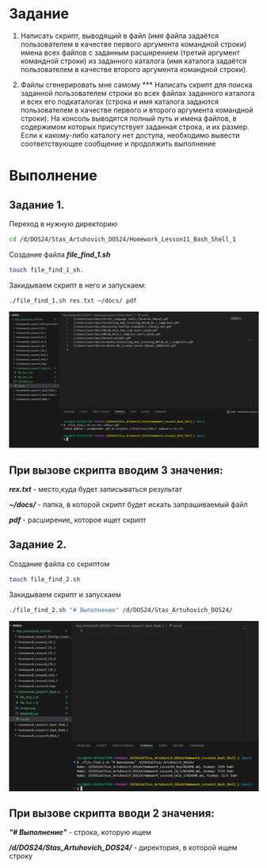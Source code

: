 # Задание
1. Написать скрипт, выводящий в файл (имя файла задаётся
пользователем в качестве первого аргумента командной строки) имена
всех файлов с заданным расширением (третий аргумент командной
строки) из заданного каталога (имя каталога задаётся пользователем в
качестве второго аргумента командной строки).

2. Файлы сгенерировать мне самому *** Написать скрипт для поиска заданной пользователем строки во всех
файлах заданного каталога и всех его подкаталогах (строка и имя
каталога задаются пользователем в качестве первого и второго
аргумента командной строки). На консоль выводятся полный путь и
имена файлов, в содержимом которых присутствует заданная строка, и
их размер. Если к какому-либо каталогу нет доступа, необходимо
вывести соответствующее сообщение и продолжить выполнение

# Выполнение

## Задание 1.

Переход в нужную директорию
```bash
cd /d/DOS24/Stas_Artuhovich_DOS24/Homework_Lesson11_Bash_Shell_1
```
Создание файла ***file_find_1.sh***
```bash
touch file_find_1_sh.
```
Закидываем скрипт в него и запускаем:
```bash
./file_find_1.sh res.txt ~/docs/ pdf
```
![alt text](image.png)

## При вызове скрипта вводим 3 значения:
***rex.txt*** - место,куда будет записываться результат

***~/docs/*** - папка, в которой скрипт будет искать запрашиваемый файл

***pdf*** - расширение, которое ищет скрипт

## Задание 2.

Создание файла со скриптом
```bash
touch file_find_2.sh
```
Закидываем скрипт и запускаем
```bash
./file_find_2.sh "# Выполнение" /d/DOS24/Stas_Artuhovich_DOS24/
```
![alt text](image-1.png)

## При вызове скрипта вводи 2 значения:

***"# Выполнение"*** - строка, которую ищем 

***/d/DOS24/Stas_Artuhovich_DOS24/*** - директория, в которой ищем строку


